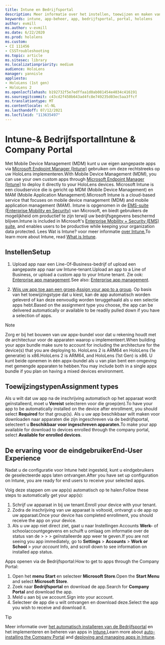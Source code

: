 ```yaml
---
title: Intune en Bedrijfsportal
description: Meer informatie over het instellen, toewijzen en maken van een gebruikerservaring met Intune, mobile device management en de bedrijfsportal.
keywords: intune, app-beheer, app, bedrijfsportal, portal, hololens
author: evmill
ms.author: v-evmill
ms.date: 6/22/2020
ms.prod: hololens
ms.custom:
- CI 111456
- CSSTroubleshooting
ms.topic: article
ms.sitesec: library
ms.localizationpriority: medium
audience: HoloLens
manager: yannisle
appliesto:
- HoloLens (1st gen)
- HoloLens 2
ms.openlocfilehash: b192732f5e7edffaa1d0ab081454e4034c416191
ms.sourcegitcommit: c43cd2f450b643ad4fc8e749235d03ec5aa3ffcf
ms.translationtype: MT
ms.contentlocale: nl-NL
ms.lasthandoff: 07/12/2021
ms.locfileid: "113635497"
---
```

# <a name="intune--company-portal"></a><span data-ttu-id="f0292-104">Intune-& Bedrijfsportal</span><span class="sxs-lookup"><span data-stu-id="f0292-104">Intune & Company Portal</span></span>

<span data-ttu-id="f0292-105">Met Mobile Device Management (MDM) kunt u uw eigen aangepaste apps via [Microsoft Endpoint Manager (Intune)](/intune/windows-holographic-for-business) gebruiken om deze rechtstreeks op uw HoloLens implementeren.</span><span class="sxs-lookup"><span data-stu-id="f0292-105">With Mobile Device Management (MDM), you can use your own custom apps through [Microsoft Endpoint Manager (Intune)](/intune/windows-holographic-for-business) to deploy it directly to your HoloLens devices.</span></span> <span data-ttu-id="f0292-106">Microsoft Intune is een cloudservice die is gericht op MDM (Mobile Device Management) en MAM (Mobile Application Management).</span><span class="sxs-lookup"><span data-stu-id="f0292-106">Microsoft Intune is a cloud-based service that focuses on mobile device management (MDM) and mobile application management (MAM).</span></span> <span data-ttu-id="f0292-107">Intune is opgenomen in de [EMS-suite (Enterprise Mobility en Security)](https://www.microsoft.com/microsoft-365/enterprise-mobility-security) van Microsoft, en biedt gebruikers de mogelijkheid om productief te zijn terwijl uw bedrijfsgegevens beschermd blijven.</span><span class="sxs-lookup"><span data-stu-id="f0292-107">Intune is included in Microsoft's [Enterprise Mobility + Security (EMS) suite](https://www.microsoft.com/microsoft-365/enterprise-mobility-security), and enables users to be productive while keeping your organization data protected.</span></span> <span data-ttu-id="f0292-108">Lees Wat is Intune? voor meer informatie [over Intune.](/mem/intune/fundamentals/what-is-intune)</span><span class="sxs-lookup"><span data-stu-id="f0292-108">To learn more about Intune, read [What is Intune](/mem/intune/fundamentals/what-is-intune).</span></span>

## <a name="setup"></a><span data-ttu-id="f0292-109">Instellen</span><span class="sxs-lookup"><span data-stu-id="f0292-109">Setup</span></span>

1. <span data-ttu-id="f0292-110">Upload app naar een Line-Of-Business-bedrijf of upload een aangepaste app naar uw Intune-tenant.</span><span class="sxs-lookup"><span data-stu-id="f0292-110">Upload an app to a Line of Business, or upload a custom app to your Intune tenant.</span></span> <span data-ttu-id="f0292-111">Zie ook: [Enterprise app management](/windows/client-management/mdm/enterprise-app-management).</span><span class="sxs-lookup"><span data-stu-id="f0292-111">See also: [Enterprise app management](/windows/client-management/mdm/enterprise-app-management).</span></span>

2. <span data-ttu-id="f0292-112">[Wijs uw app toe aan een groep](/mem/intune/apps/apps-deploy).</span><span class="sxs-lookup"><span data-stu-id="f0292-112">[Assign your app to a group](/mem/intune/apps/apps-deploy).</span></span> <span data-ttu-id="f0292-113">Op basis van het toewijzingstype dat u kiest, kan de app automatisch worden geleverd of kan deze eenvoudig worden teruggehaald als u een selectie apps hebt.</span><span class="sxs-lookup"><span data-stu-id="f0292-113">Based on the assignment type you choose, the app can be delivered automatically or available to be readily pulled down if you have a selection of apps.</span></span>

> [!NOTE]
> <span data-ttu-id="f0292-114">Zorg er bij het bouwen van uw appx-bundel voor dat u rekening houdt met de architectuur voor de apparaten waarop u implementeert.</span><span class="sxs-lookup"><span data-stu-id="f0292-114">When building your appx bundle make sure to account for including the architecture for the device(s) that you are deploying to.</span></span> <span data-ttu-id="f0292-115">HoloLens 2 is ARM64 en HoloLens (1e generatie) is x86.</span><span class="sxs-lookup"><span data-stu-id="f0292-115">HoloLens 2 is ARM64, and HoloLens (1st Gen) is x86.</span></span> <span data-ttu-id="f0292-116">U kunt beide opnemen in één appx-bundel als u van plan bent een omgeving met gemengde apparaten te hebben.</span><span class="sxs-lookup"><span data-stu-id="f0292-116">You may include both in a single appx bundle if you plan on having a mixed devices environment.</span></span>

## <a name="assignment-types"></a><span data-ttu-id="f0292-117">Toewijzingstypen</span><span class="sxs-lookup"><span data-stu-id="f0292-117">Assignment types</span></span>

<span data-ttu-id="f0292-118">Als u wilt dat uw app na de inschrijving automatisch op het apparaat wordt geïnstalleerd, moet u **Vereist** selecteren voor die groep(en).</span><span class="sxs-lookup"><span data-stu-id="f0292-118">To have your app to be automatically installed on the device after enrollment, you should select **Required** for that group(s).</span></span>
<span data-ttu-id="f0292-119">Als u uw app beschikbaar wilt maken voor downloaden naar apparaten die zijn ingeschreven via de bedrijfsportal, selecteert u **Beschikbaar voor ingeschreven apparaten.**</span><span class="sxs-lookup"><span data-stu-id="f0292-119">To make your app available for download to devices enrolled through the company portal, select **Available for enrolled devices**.</span></span>

## <a name="end-user-experience"></a><span data-ttu-id="f0292-120">De ervaring voor de eindgebruiker</span><span class="sxs-lookup"><span data-stu-id="f0292-120">End-User Experience</span></span>

<span data-ttu-id="f0292-121">Nadat u de configuratie voor Intune hebt ingesteld, kunt u eindgebruikers de geselecteerde apps laten ontvangen.</span><span class="sxs-lookup"><span data-stu-id="f0292-121">After you have set up configuration on Intune, you are ready for end users to receive your selected apps.</span></span>

<span data-ttu-id="f0292-122">Volg deze stappen om uw app(s) automatisch op te halen:</span><span class="sxs-lookup"><span data-stu-id="f0292-122">Follow these steps to automatically get your app(s):</span></span>

1. <span data-ttu-id="f0292-123">Schrijf uw apparaat in bij uw tenant.</span><span class="sxs-lookup"><span data-stu-id="f0292-123">Enroll your device with your tenant.</span></span>
2. <span data-ttu-id="f0292-124">Zodra de inschrijving van uw apparaat is voltooid, ontvangt u de app op uw apparaat.</span><span class="sxs-lookup"><span data-stu-id="f0292-124">Once your device has completed enrollment, you should receive the app on your device.</span></span>
3. <span data-ttu-id="f0292-125">Als u uw app niet direct ziet, gaat u naar Instellingen Accounts **Werk-** of schoolaccountgegevens en schuift u omlaag om informatie over de status van de  >    >    >   geïnstalleerde app weer te geven.</span><span class="sxs-lookup"><span data-stu-id="f0292-125">If you are not seeing you app immediately, go to **Settings** > **Accounts** > **Work or School** > *your account* Info, and scroll down to see information on installed app status.</span></span>

<span data-ttu-id="f0292-126">Apps openen via de Bedrijfsportal:</span><span class="sxs-lookup"><span data-stu-id="f0292-126">How to get to apps through the Company Portal:</span></span>

1. <span data-ttu-id="f0292-127">Open het **menu Start** en selecteer **Microsoft Store**.</span><span class="sxs-lookup"><span data-stu-id="f0292-127">Open the **Start Menu** and select **Microsoft Store**.</span></span>
2. <span data-ttu-id="f0292-128">Zoek naar **Bedrijfsportal** en download de app.</span><span class="sxs-lookup"><span data-stu-id="f0292-128">Search for **Company Portal** and download the app.</span></span>
3. <span data-ttu-id="f0292-129">Meld u aan bij uw account.</span><span class="sxs-lookup"><span data-stu-id="f0292-129">Sign into your account.</span></span>
4. <span data-ttu-id="f0292-130">Selecteer de app die u wilt ontvangen en download deze.</span><span class="sxs-lookup"><span data-stu-id="f0292-130">Select the app you wish to receive and download it.</span></span>

> [!Tip]
> <span data-ttu-id="f0292-131">Meer informatie over [het automatisch installeren van de Bedrijfsportal](/mem/intune/apps/company-portal-app) en het implementeren en beheren van apps in [Intune.](/mem/intune/fundamentals/windows-holographic-for-business#deploy-and-manage-apps)</span><span class="sxs-lookup"><span data-stu-id="f0292-131">Learn more about [auto-installing the Company Portal](/mem/intune/apps/company-portal-app) and [deploying and managing apps in Intune](/mem/intune/fundamentals/windows-holographic-for-business#deploy-and-manage-apps).</span></span>
